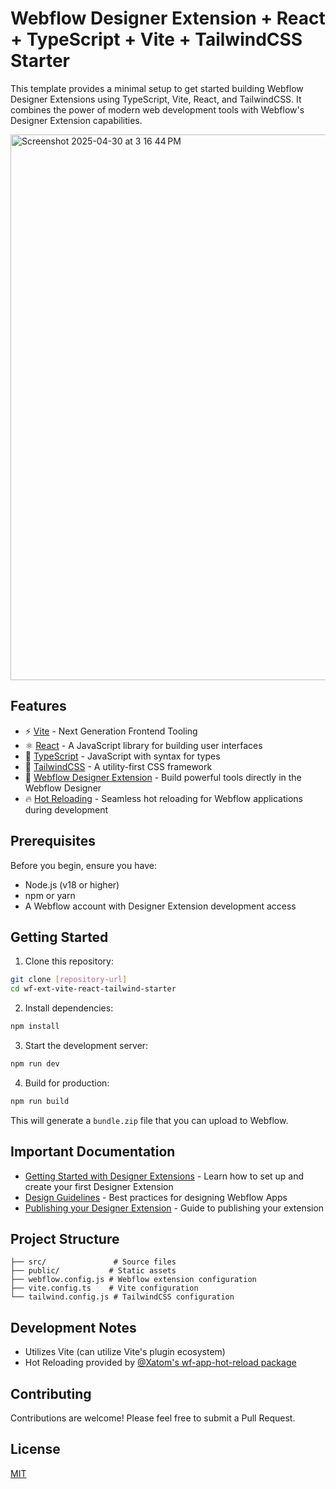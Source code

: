 # Webflow Designer Extension + React + TypeScript + Vite + TailwindCSS Starter

This template provides a minimal setup to get started building Webflow Designer Extensions using TypeScript, Vite, React, and TailwindCSS. It combines the power of modern web development tools with Webflow's Designer Extension capabilities.

<img width="873" alt="Screenshot 2025-04-30 at 3 16 44 PM" src="https://github.com/user-attachments/assets/3c166681-1309-4674-9226-e625f279e9af" />

## Features

- ⚡️ [Vite](https://vitejs.dev/) - Next Generation Frontend Tooling
- ⚛️ [React](https://reactjs.org/) - A JavaScript library for building user interfaces
- 🔷 [TypeScript](https://www.typescriptlang.org/) - JavaScript with syntax for types
- 🎨 [TailwindCSS](https://tailwindcss.com/) - A utility-first CSS framework
- 🔌 [Webflow Designer Extension](https://developers.webflow.com/designer/docs/getting-started-designer-extensions) - Build powerful tools directly in the Webflow Designer
- 🔥 [Hot Reloading](https://www.npmjs.com/package/@xatom/wf-app-hot-reload) - Seamless hot reloading for Webflow applications during development

## Prerequisites

Before you begin, ensure you have:
- Node.js (v18 or higher)
- npm or yarn
- A Webflow account with Designer Extension development access

## Getting Started

1. Clone this repository:
```bash
git clone [repository-url]
cd wf-ext-vite-react-tailwind-starter
```

2. Install dependencies:
```bash
npm install
```

3. Start the development server:
```bash
npm run dev
```

4. Build for production:
```bash
npm run build
```
This will generate a `bundle.zip` file that you can upload to Webflow.

## Important Documentation

- [Getting Started with Designer Extensions](https://developers.webflow.com/designer/docs/getting-started-designer-extensions) - Learn how to set up and create your first Designer Extension
- [Design Guidelines](https://developers.webflow.com/designer/docs/design-guidelines) - Best practices for designing Webflow Apps
- [Publishing your Designer Extension](https://developers.webflow.com/designer/docs/publishing-your-app) - Guide to publishing your extension

## Project Structure

```
├── src/               # Source files
├── public/           # Static assets
├── webflow.config.js # Webflow extension configuration
├── vite.config.ts    # Vite configuration
└── tailwind.config.js # TailwindCSS configuration
```

## Development Notes

- Utilizes Vite (can utilize Vite's plugin ecosystem)
- Hot Reloading provided by [@Xatom's wf-app-hot-reload package](https://www.npmjs.com/package/@xatom/wf-app-hot-reload)

## Contributing

Contributions are welcome! Please feel free to submit a Pull Request.

## License

[MIT](LICENSE)
